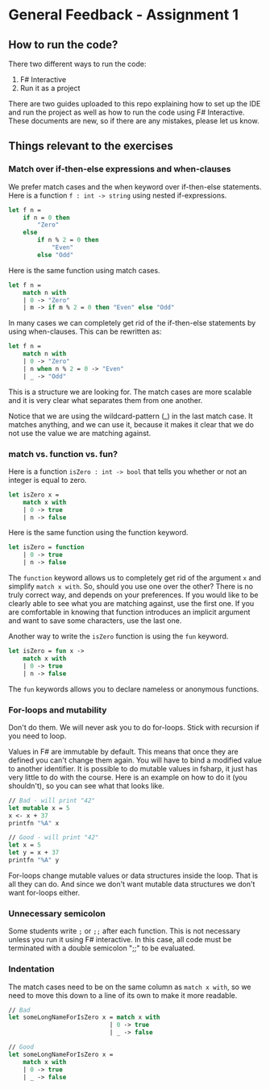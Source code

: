 # General Feedback - Assignment 1

## How to run the code?

There two different ways to run the code:
1. F# Interactive
2. Run it as a project

There are two guides uploaded to this repo explaining how to set up the IDE and run the project as well as how to run the code using F# Interactive. These documents are new, so if there are any mistakes, please let us know.

## Things relevant to the exercises

### Match over if-then-else expressions and when-clauses

We prefer match cases and the when keyword over if-then-else statements.
Here is a function `f : int -> string` using nested if-expressions.

```fsharp
let f n = 
    if n = 0 then 
        "Zero"
    else
        if n % 2 = 0 then
            "Even"
        else "Odd"
```

Here is the same function using match cases.

```fsharp
let f n =
    match n with
    | 0 -> "Zero"
    | m -> if m % 2 = 0 then "Even" else "Odd"
```

In many cases we can completely get rid of the if-then-else statements by using when-clauses. This can be rewritten as:

```fsharp
let f n =
    match n with
    | 0 -> "Zero"
    | n when n % 2 = 0 -> "Even"
    | _ -> "Odd"
```

This is a structure we are looking for. The match cases are more scalable and it is very clear what separates them from one another.

Notice that we are using the wildcard-pattern (_) in the last match case. It matches anything, and we can use it, because it makes it clear that we do not use the value we are matching against.

### match vs. function vs. fun?

Here is a function `isZero : int -> bool` that tells you whether or not an integer is equal to zero.

```fsharp
let isZero x = 
    match x with
    | 0 -> true
    | n -> false
```

Here is the same function using the function keyword.

```fsharp
let isZero = function
    | 0 -> true
    | n -> false
```

The `function` keyword allows us to completely get rid of the argument `x` and simplify `match x with`. So, should you use one over the other? There is no truly correct way, and depends on your preferences. If you would like to be clearly able to see what you are matching against, use the first one. If you are comfortable in knowing that function introduces an implicit argument and want to save some characters, use the last one.

Another way to write the `isZero` function is using the `fun` keyword.

```fsharp
let isZero = fun x ->
    match x with
    | 0 -> true
    | n -> false
```

The `fun` keywords allows you to declare nameless or anonymous functions.


### For-loops and mutability

Don't do them. We will never ask you to do for-loops. Stick with recursion if you need to loop.

Values in F# are immutable by default. This means that once they are defined you can't change them again. You will have to bind a modified value to another identifier. It is possible to do mutable values in fsharp, it just has very little to do with the course. Here is an example on how to do it (you shouldn't), so you can see what that looks like.

```fsharp
// Bad - will print "42"
let mutable x = 5
x <- x + 37
printfn "%A" x

// Good - will print "42"
let x = 5
let y = x + 37
printfn "%A" y
```

For-loops change mutable values or data structures inside the loop. That is all they can do. And since we don't want mutable data structures we don't want for-loops either.

### Unnecessary semicolon

Some students write `;` or `;;` after each function. This is not necessary unless you run it using F# interactive. In this case, all code must be terminated with a double semicolon ";;" to be evaluated.

### Indentation

The match cases need to be on the same column as `match x with`, so we need to move this down to a line of its own to make it more readable.

```fsharp
// Bad
let someLongNameForIsZero x = match x with
                            | 0 -> true
                            | _ -> false

// Good
let someLongNameForIsZero x = 
    match x with
    | 0 -> true
    | _ -> false
```